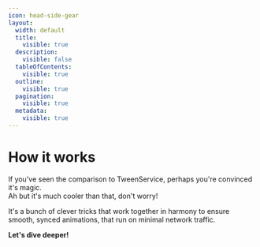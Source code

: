 ```yaml
---
icon: head-side-gear
layout:
  width: default
  title:
    visible: true
  description:
    visible: false
  tableOfContents:
    visible: true
  outline:
    visible: true
  pagination:
    visible: true
  metadata:
    visible: true
---
```


# How it works

If you've seen the comparison to TweenService, perhaps you're convinced it's magic.\
Ah but it's much cooler than that, don't worry!

It's a bunch of clever tricks that work together in harmony to ensure smooth, synced animations, that run on minimal network traffic.

**Let's dive deeper!**
